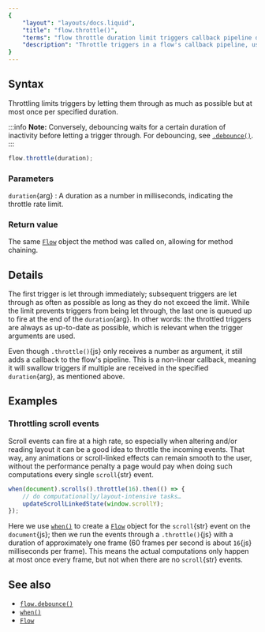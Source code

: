 ```yaml
---
{
	"layout": "layouts/docs.liquid",
	"title": "flow.throttle()",
	"terms": "flow throttle duration limit triggers callback pipeline debounce",
	"description": "Throttle triggers in a flow's callback pipeline, using a fixed rate limit."
}
---
```


## Syntax

Throttling limits triggers by letting them through as much as possible but at most once per specified duration.

:::info
**Note:** Conversely, debouncing waits for a certain duration of inactivity before letting a trigger through. For debouncing, see [`.debounce()`](/docs/flow/debounce/).
:::

```js
flow.throttle(duration);
```

### Parameters

`duration`{arg}
: A duration as a number in milliseconds, indicating the throttle rate limit.

### Return value

The same [`Flow`](/docs/flow/) object the method was called on, allowing for method chaining.

## Details

The first trigger is let through immediately; subsequent triggers are let through as often as possible as long as they do not exceed the limit. While the limit prevents triggers from being let through, the last one is queued up to fire at the end of the `duration`{arg}. In other words: the throttled triggers are always as up-to-date as possible, which is relevant when the trigger arguments are used.

Even though `.throttle()`{js} only receives a number as argument, it still adds a callback to the flow's pipeline. This is a non-linear callback, meaning it will swallow triggers if multiple are received in the specified `duration`{arg}, as mentioned above.

## Examples

### Throttling scroll events

Scroll events can fire at a high rate, so especially when altering and/or reading layout it can be a good idea to throttle the incoming events. That way, any animations or scroll-linked effects can remain smooth to the user, without the performance penalty a page would pay when doing such computations every single `scroll`{str} event.

```js
when(document).scrolls().throttle(16).then(() => {
	// do computationally/layout-intensive tasks…
	updateScrollLinkedState(window.scrollY);
});
```

Here we use [`when()`](/docs/when/) to create a [`Flow`](/docs/flow/) object for the `scroll`{str} event on the `document`{js}; then we run the events through a `.throttle()`{js} with a duration of approximately one frame (60 frames per second is about `16`{js} milliseconds per frame). This means the actual computations only happen at most once every frame, but not when there are no `scroll`{str} events.

## See also

- [`flow.debounce()`](/docs/flow/debounce/)
- [`when()`](/docs/when/)
- [`Flow`](/docs/flow/)

